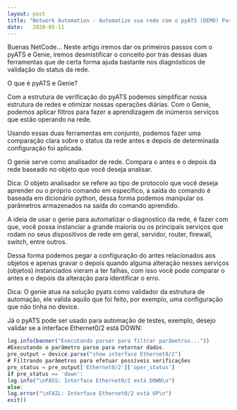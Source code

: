 ```yaml
---
layout: post 
title: "Network Automation - Automatize sua rede com o pyATS (DEMO) Part 1"
date:   2020-05-11
---
```


<p class="intro"><span class="dropcap">B</span>uenas NetCode… Neste artigo iremos dar os primeiros passos com o pyATS e Genie, iremos desmistificar o conceito por trás dessas duas ferramentas que de certa forma ajuda bastante nos diagnósticos de validação do status da rede.</p>

<p>O que é pyATS e Genie?</p>

<p>Com a estrutura de verificação do pyATS podemos simplificar nossa estrutura de redes e otimizar nossas operações diárias. Com o Genie, podemos aplicar filtros para fazer a aprendizagem de inúmeros serviços que estão operando na rede.</p>

<p>Usando essas duas ferramentas em conjunto, podemos fazer uma comparação clara sobre o status da rede antes e depois de determinada configuração foi aplicada.</p>

<p>O genie serve como analisador de rede. Compara o antes e o depois da rede baseado no objeto que você deseja analisar.</p>

<p>Dica: O objeto analisador se refere ao tipo de protocolo que você deseja aprender ou o próprio comando em específico, a saída do comando é baseada em dicionário python, dessa forma podemos  manipular os parâmetros armazenados na saída do comando aprendido.</p>

<p>A ideia de usar o genie para automatizar o diagnostico da rede, é fazer com que, você possa instanciar a grande maioria ou os principais serviços que rodam no seus dispositivos de rede em geral, servidor, router, firewall, switch, entre outros.</p>

<p>Dessa forma podemos pegar a configuração do antes relacionados aos objetos e apenas gravar
o depois quando alguma alteração nesses serviços (objetos) instanciados vieram a ter falhas, com isso você pode comparar o antes e o depois da alteração para identificar o erro.</p>

<p>Dica: O genie atua na solução pyats como validador da estrutura de automação, ele valida aquilo
que foi feito, por exemplo, uma configuração que não tinha no device.</p>

<p>Já o pyATS pode ser usado para automação de testes, exemplo, desejo validar se a interface Ethernet0/2 está DOWN:</p>

```javascript
log.info(banner("Executando parser para filtrar parâmetros..."))
#Executando o parâmetro parse para retornar dados.
pre_output = device.parse("show interface Ethernet0/2")
# Filtrando parâmetros para efetuar possíveis verificações
pre_status = pre_output['Ethernet0/2']['oper_status']
if pre_status == 'down':
log.info("\nPASS: Interface Ethernet0/2 está DOWN\n")
else:
log.error("\nFAIL: Interface Ethernet0/2 está UP\n")
exit()
```
